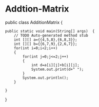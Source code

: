 # Addtion-Matrix
public class AdditionMatrix {

	public static void main(String[] args)  {
		// TODO Auto-generated method stub
		int [][] a={{4,5,8},{6,8,3}};
		int [][] b={{6,7,9},{2,6,7}};
		for(int i=0;i<2;i++)
		{
			for(int j=0;j<=2;j++)
			{
				int d=a[i][j]+b[i][j];
				System.out.print(d+" ");
			}
			System.out.println();
		}

	}

}
